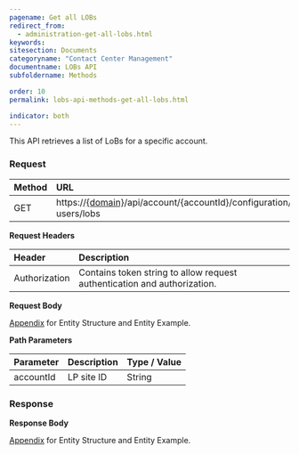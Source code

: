 ```yaml
---
pagename: Get all LOBs
redirect_from:
  - administration-get-all-lobs.html
keywords:
sitesection: Documents
categoryname: "Contact Center Management"
documentname: LOBs API
subfoldername: Methods

order: 10
permalink: lobs-api-methods-get-all-lobs.html

indicator: both
---
```


This API retrieves a list of LoBs for a specific account.

### Request

 |Method           |        URL |
 |:-------          |       :------     |
| GET | https://[{domain}](/agent-domain-domain-api.html)/api/account/{accountId}/configuration/le-users/lobs |

**Request Headers**

 |Header      |             Description |
| :-------       |          :------     |
 |Authorization | Contains token string to allow request authentication and authorization. |

**Request Body**

[Appendix](administration-lobs-appendix.html) for Entity Structure and Entity Example.

**Path Parameters**

| Parameter   |  Description   |   Type / Value  |
 |:---------- |  :------------- |  :-------------  |
| accountId |    LP site ID    |   String  |

### Response

**Response Body**

[Appendix](administration-lobs-appendix.html) for Entity Structure and Entity Example.